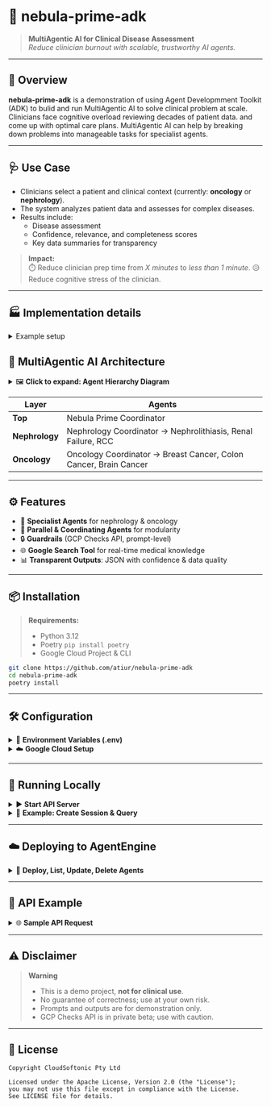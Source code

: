 # 🌌 nebula-prime-adk

> **MultiAgentic AI for Clinical Disease Assessment**  
> _Reduce clinician burnout with scalable, trustworthy AI agents._

---

## 🚀 Overview

**nebula-prime-adk** is a demonstration of using Agent Developmment Toolkit (ADK) to bulid and run MultiAgentic AI to solve clinical problem at scale.
Clinicians face cognitive overload reviewing decades of patient data. and come up with optimal care plans.
MultiAgentic AI can help by breaking down problems into manageable tasks for specialist agents.

---

## 🩺 Use Case

- Clinicians select a patient and clinical context (currently: **oncology** or **nephrology**).
- The system analyzes patient data and assesses for complex diseases.
- Results include:
  - Disease assessment
  - Confidence, relevance, and completeness scores
  - Key data summaries for transparency

> **Impact:**  
> ⏱️ Reduce clinician prep time from _X minutes_ to _less than 1 minute_.
> 😥 Reduce cognitive stress of the clinician.

---

## 🏭 Implementation details

<details>
<summary>Example setup</summary>

In this example setup, we have a clinical app that fetches a selected patient's clinical and health imaging data.
Ideally, the clinical data would come from HL7 or FHIR servers like Epic or Cerner.
Similarly, the imaging data would come from a PACS archive.
In this example, however, the frontend fetches these data from our custom source that is not shown.
The app then send radiology report and clinical data to our backend system running on GCP.
The first API layer handles identity and authorization and traffic shaping mechanisms. It then orchestrates multiple calls with the Agentic AI running on Google Agent Engine.

These Agents work at 3 layers. At the top layer, a coordinating agent (Nebula Prime coodinator) receives uses GCP Checks API to filter out offending requests that include dangerous, sexually explicit, or obscene coontent.
It then uses a prompt that helps it to decide whether the request is in the context of oncology or nephrology and forwards the request to an oncology coordinator agent or a nephrology coordinator agents.
These agents runs a preconfigured set of specialist agents in parallel.
The oncology coordinator runs agents to detect breast cancer, colon cancer, and brain cancer.
The nephrology coordinator runs agents to detect kidney stone, kidney failure, and renal cell carcinoma, the most common type of kidney cancer.

Each of these agents use their prompts in conjunction of the patient's data to determin the presence of the target disease, confidence score, relevance and confidence scores of the data etc. and returns it to their coordinator.
The coordinator then returns to main coordinator who returns the complete response with context to the API.
This response data then goes via GCP Checks API before the frontend app can show this data on the app.

Each agent uses one of the industry standard large language model and Google search as a tool.
We used Gemini flash 2.0 and OpenAI GPT4o. The agents use the GenAI models to process the clinical data with the
help of the thought process baked in their prompts.
If the agents need to understand anything about the disease or the clinical data, they can use the Google search
tool to find more details from most relevant documents on the Internet.

Note that:

1. This project does not offer a clinical solution. This is merely a demo project using AgenticAI
2. This package contains code using ADK for AgentEngine part only. The frontend code is not included
3. This code does not come with any guarantee of correctness, use it at your own discretion
4. The agent prompts are written using a multitude of GenAI models including gpt4o and gemini flash. Do not use these in a live system without proper analysis
5. There are multiple layers of guard rails. The one using GCP checks API in diagram is currently in private beta. Its code is written in guardrails.py but is disabled in the agent config by default. Use it at your own discretion

</details>

## 🧠 MultiAgentic AI Architecture

<details>
<summary>🖼️ <b>Click to expand: Agent Hierarchy Diagram</b></summary>

![MultiAgentic AI Diagram](nebula_prime.png)

The diagram outlines below agents:

1. Nephrology
    1. Nephrology coordinator agent
    1. Nephrolithiasis agent
    1. Renal failure agent
    1. renal cell carcinoma
1. Oncology
    1. Oncology coordinator agent
    1. Breast cancer agent
    1. Colon cancer agent
    1. Brain cancer agent

</details>

| Layer         | Agents                                                                 |
|---------------|-----------------------------------------------------------------------|
| **Top**       | Nebula Prime Coordinator                                              |
| **Nephrology**| Nephrology Coordinator → Nephrolithiasis, Renal Failure, RCC          |
| **Oncology**  | Oncology Coordinator → Breast Cancer, Colon Cancer, Brain Cancer       |

---


## ⚙️ Features

- 🤖 **Specialist Agents** for nephrology & oncology
- 🧩 **Parallel & Coordinating Agents** for modularity
- 🔒 **Guardrails** (GCP Checks API, prompt-level)
- 🌐 **Google Search Tool** for real-time medical knowledge
- 📊 **Transparent Outputs**: JSON with confidence & data quality

---

## 📦 Installation

> **Requirements:**  
> - Python 3.12  
> - Poetry `pip install poetry`
> - Google Cloud Project & CLI

```sh
git clone https://github.com/atiur/nebula-prime-adk
cd nebula-prime-adk
poetry install
```

---


## 🛠️ Configuration

<details>
<summary>🔑 <b>Environment Variables (.env)</b></summary>

```env
DEFAULT_MODEL="gemini-2.5-pro-preview-06-05"
GOOGLE_API_KEY="<GOOGLE_API_KEY>"
OPENAI_API_KEY="<OPENAI_API_KEY>"
USE_CHECKS=False
SECRET_FILE_PATH='path/to/your/secret.json'
```
</details>

<details>
<summary>☁️ <b>Google Cloud Setup</b></summary>

```sh
export GOOGLE_GENAI_USE_VERTEXAI=true
export GOOGLE_CLOUD_PROJECT=<your-project-id>
export GOOGLE_CLOUD_LOCATION=<your-cloud-location>
export GOOGLE_CLOUD_STORAGE_BUCKET=<your-storage-bucket>

gcloud auth application-default login
gcloud auth application-default set-quota-project $GOOGLE_CLOUD_PROJECT
```
</details>

---


## 🧪 Running Locally

<details>
<summary>▶️ <b>Start API Server</b></summary>

Add configuration to .env file.

```bash
DEFAULT_MODEL="gemini-2.0-flash"
GOOGLE_API_KEY="Use your GCP API key"
OPENAI_API_KEY="Use your OpenAI API key"
```

```sh
# Make sure to install dependencies.
poetry install
# Run as API server.
adk api_server
```
</details>

<details>
<summary>💬 <b>Example: Create Session & Query</b></summary>

```sh
curl -X POST http://localhost:8000/apps/nebula_prime_adk/users/u_1/sessions/s_1 \
  -H "Content-Type: application/json" \
  -d '{
    "clinical_context": "nephrology",
    "clinical_reports": "Patient Name: John Doe ... (your report here)"
  }' | jq .
```

```sh
curl -X POST http://localhost:8000/run \
-H "Content-Type: application/json" \
-d '{
    "app_name": "nebula_prime_adk",
    "user_id": "u_1",
    "session_id": "s_1",
    "new_message": {
        "role": "user",
        "parts": [
            { "text": "What is the diagnosis for this patient?" }
        ]
    },
    "streaming": false
}' | jq .
```
</details>

---

## ☁️ Deploying to AgentEngine

<details>
<summary>🛫 <b>Deploy, List, Update, Delete Agents</b></summary>

```sh
# Install glcoud CLI tool.
# Initialize gcloud config.
gcloud init
# Login using gcloud.
gcloud auth login
# Deploy to AgentEngine.
python deployment/deploy.py --create
# List agents to see if deploy.py is configured correctly.
python deployment/deploy.py --list
# Update agents. Note that GCP API and SDK version is broken on one requiring gcs_uri and another not. So, update code needs a fix when GCP fixes their SDK.
python deployment/deploy.py --update --resource_id <RESOURCE_ID>
# Delete, if desired.
python deployment/deploy.py --delete --resource_id <RESOURCE_ID>
```
</details>

---

## 📝 API Example

<details>
<summary>🌐 <b>Sample API Request</b></summary>

Create session with state.
```sh
# Create session with state.
curl -XPOST <Your API endpoint> -H "Content-Type: application/json" -d '{
    "user_id": "u_1",
    "state": {
        "clinical_context": "nephrology",
        "clinical_reports": "Patient Name: John Doe ... (your report here)"
    }
}'
```

Delete session.
```sh
# Delete session.
curl \
-H "Authorization: Bearer $(gcloud auth print-access-token)" \
-H "Content-Type: application/json" \
https://us-central1-aiplatform.googleapis.com/v1/projects/nebula-prime-13736/locations/us-central1/reasoningEngines/2871159111657979904:query -d '{"class_method": "delete_session", "input": {"user_id": "_u1", "session_id": "7952473484343377920"}}'
```

List sessions. While this is documented [here](https://cloud.google.com/vertex-ai/generative-ai/docs/agent-engine/sessions/manage-sessions-api), this api always returns error.

```sh
curl -X GET \
     -H "Authorization: Bearer $(gcloud auth print-access-token)" \
     "https://us-central1-aiplatform.googleapis.com/v1/projects/nebula-prime-13736/locations/us-central1/reasoningEngines/2871159111657979904/sessions"
```

Query Agentic system.

```sh
curl \
-H "Authorization: Bearer $(gcloud auth print-access-token)" \
-H "Content-Type: application/json" \
https://us-central1-aiplatform.googleapis.com/v1/projects/nebula-prime-13736/locations/us-central1/reasoningEngines/2871159111657979904:streamQuery?alt=sse -d '{
  "class_method": "stream_query",
  "input": {
    "user_id": "u_1",
    "session_id": "7952473484343377920",
    "message": "What is the diagnosis for this patient?",
  }
}'
```
</details>

---
## ⚠️ Disclaimer

> **Warning**  
> - This is a demo project, **not for clinical use**.
> - No guarantee of correctness; use at your own risk.
> - Prompts and outputs are for demonstration only.
> - GCP Checks API is in private beta; use with caution.

---

## 📄 License

```
Copyright CloudSoftonic Pty Ltd

Licensed under the Apache License, Version 2.0 (the "License");
you may not use this file except in compliance with the License.
See LICENSE file for details.
```
